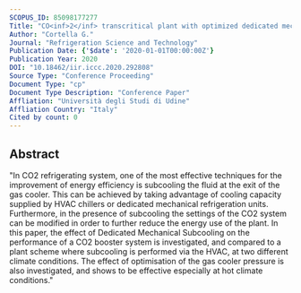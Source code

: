```yaml
---
SCOPUS_ID: 85098177277
Title: "CO<inf>2</inf> transcritical plant with optimized dedicated mechanical subcooling"
Author: "Cortella G."
Journal: "Refrigeration Science and Technology"
Publication Date: {'$date': '2020-01-01T00:00:00Z'}
Publication Year: 2020
DOI: "10.18462/iir.iccc.2020.292808"
Source Type: "Conference Proceeding"
Document Type: "cp"
Document Type Description: "Conference Paper"
Affliation: "Università degli Studi di Udine"
Affliation Country: "Italy"
Cited by count: 0
---
```


## Abstract
"In CO2 refrigerating system, one of the most effective techniques for the improvement of energy efficiency is subcooling the fluid at the exit of the gas cooler. This can be achieved by taking advantage of cooling capacity supplied by HVAC chillers or dedicated mechanical refrigeration units. Furthermore, in the presence of subcooling the settings of the CO2 system can be modified in order to further reduce the energy use of the plant. In this paper, the effect of Dedicated Mechanical Subcooling on the performance of a CO2 booster system is investigated, and compared to a plant scheme where subcooling is performed via the HVAC, at two different climate conditions. The effect of optimisation of the gas cooler pressure is also investigated, and shows to be effective especially at hot climate conditions."
